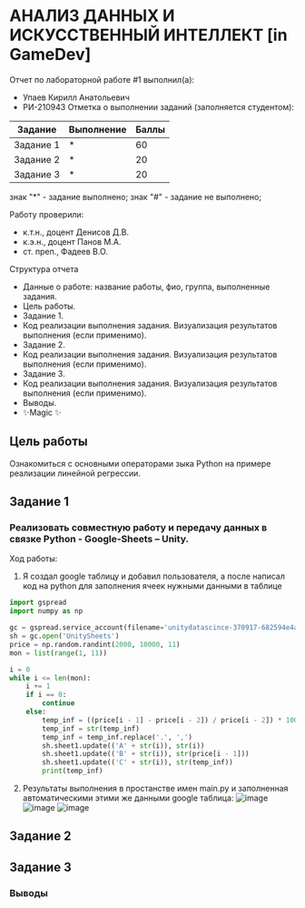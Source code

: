 # АНАЛИЗ ДАННЫХ И ИСКУССТВЕННЫЙ ИНТЕЛЛЕКТ [in GameDev]
Отчет по лабораторной работе #1 выполнил(а):
- Упаев Кирилл Анатольевич 
- РИ-210943
Отметка о выполнении заданий (заполняется студентом):

| Задание | Выполнение | Баллы |
| ------ | ------ | ------ |
| Задание 1 | * | 60 |
| Задание 2 | * | 20 |
| Задание 3 | * | 20 |

знак "*" - задание выполнено; знак "#" - задание не выполнено;

Работу проверили:
- к.т.н., доцент Денисов Д.В.
- к.э.н., доцент Панов М.А.
- ст. преп., Фадеев В.О.

Структура отчета

- Данные о работе: название работы, фио, группа, выполненные задания.
- Цель работы.
- Задание 1.
- Код реализации выполнения задания. Визуализация результатов выполнения (если применимо).
- Задание 2.
- Код реализации выполнения задания. Визуализация результатов выполнения (если применимо).
- Задание 3.
- Код реализации выполнения задания. Визуализация результатов выполнения (если применимо).
- Выводы.
- ✨Magic ✨

## Цель работы
Ознакомиться с основными операторами зыка Python на примере реализации линейной регрессии.

## Задание 1
### Реализовать совместную работу и передачу данных в связке Python - Google-Sheets – Unity.
Ход работы: 
1. Я создал google таблицу и добавил пользователя, а после написал код на python для заполнения ячеек нужными данными в таблице
```py
import gspread
import numpy as np

gc = gspread.service_account(filename='unitydatascince-370917-682594e4a037.json')
sh = gc.open('UnitySheets')
price = np.random.randint(2000, 10000, 11)
mon = list(range(1, 11))

i = 0
while i <= len(mon):
    i += 1
    if i == 0:
        continue
    else:
        temp_inf = ((price[i - 1] - price[i - 2]) / price[i - 2]) * 100
        temp_inf = str(temp_inf)
        temp_inf = temp_inf.replace('.', ',')
        sh.sheet1.update(('A' + str(i)), str(i))
        sh.sheet1.update(('B' + str(i)), str(price[i - 1]))
        sh.sheet1.update(('C' + str(i)), str(temp_inf))
        print(temp_inf)
```

2. Результаты выполнения в простанстве имен main.py и заполненная автоматическими этими же данными google таблица:
![image](https://user-images.githubusercontent.com/104893843/206854024-0d545429-7528-4524-af95-a0ef5e95e7b9.png)
![image](https://user-images.githubusercontent.com/104893843/206854035-720ce92c-ce19-4340-b209-3bd78f08a02b.png)
![image](https://user-images.githubusercontent.com/104893843/206920345-150cae1c-ccb8-44c1-a0a8-97ecc985cda4.png)


## Задание 2



## Задание 3



### Выводы

